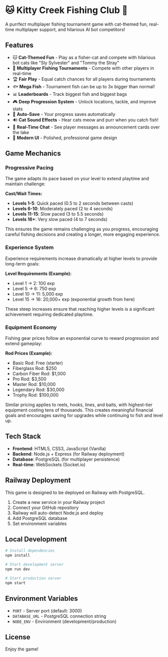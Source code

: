 # 🐱 Kitty Creek Fishing Club 🎣

A purrfect multiplayer fishing tournament game with cat-themed fun, real-time multiplayer support, and hilarious AI bot competitors!

## Features

- 🐱 **Cat-Themed Fun** - Play as a fisher-cat and compete with hilarious bot cats like "Sly Sylvester" and "Tommy the Stray"
- 🎣 **Multiplayer Fishing Tournaments** - Compete with other players in real-time
- 🏆 **Fair Play** - Equal catch chances for all players during tournaments
- 🐟 **Mega Fish** - Tournament fish can be up to 3x bigger than normal!
- 📊 **Leaderboards** - Track biggest fish and biggest bags
- 🎮 **Deep Progression System** - Unlock locations, tackle, and improve stats
- 💾 **Auto-Save** - Your progress saves automatically
- 🔊 **Cat Sound Effects** - Hear cats meow and purr when you catch fish!
- 💬 **Real-Time Chat** - See player messages as announcement cards over the lake
- 🎨 **Modern UI** - Polished, professional game design

## Game Mechanics

### Progressive Pacing
The game adapts its pace based on your level to extend playtime and maintain challenge:

**Cast/Wait Times:**
- **Levels 1-5**: Quick paced (0.5 to 2 seconds between casts)
- **Levels 6-10**: Moderately paced (2 to 4 seconds)
- **Levels 11-15**: Slow paced (3 to 5.5 seconds)
- **Levels 16+**: Very slow paced (4 to 7 seconds)

This ensures the game remains challenging as you progress, encouraging careful fishing decisions and creating a longer, more engaging experience.

### Experience System
Experience requirements increase dramatically at higher levels to provide long-term goals:

**Level Requirements (Example):**
- Level 1 → 2: 100 exp
- Level 5 → 6: 750 exp
- Level 10 → 11: 5,000 exp
- Level 15 → 16: 20,000+ exp (exponential growth from here)

These steep increases ensure that reaching higher levels is a significant achievement requiring dedicated playtime.

### Equipment Economy
Fishing gear prices follow an exponential curve to reward progression and extend gameplay:

**Rod Prices (Example):**
- Basic Rod: Free (starter)
- Fiberglass Rod: $250
- Carbon Fiber Rod: $1,000
- Pro Rod: $3,500
- Master Rod: $10,000
- Legendary Rod: $30,000
- Trophy Rod: $100,000

Similar pricing applies to reels, hooks, lines, and baits, with highest-tier equipment costing tens of thousands. This creates meaningful financial goals and encourages saving for upgrades while continuing to fish and level up.

## Tech Stack

- **Frontend**: HTML5, CSS3, JavaScript (Vanilla)
- **Backend**: Node.js + Express (for Railway deployment)
- **Database**: PostgreSQL (for multiplayer persistence)
- **Real-time**: WebSockets (Socket.io)

## Railway Deployment

This game is designed to be deployed on Railway with PostgreSQL.

1. Create a new service in your Railway project
2. Connect your GitHub repository
3. Railway will auto-detect Node.js and deploy
4. Add PostgreSQL database
5. Set environment variables

## Local Development

```bash
# Install dependencies
npm install

# Start development server
npm run dev

# Start production server
npm start
```

## Environment Variables

- `PORT` - Server port (default: 3000)
- `DATABASE_URL` - PostgreSQL connection string
- `NODE_ENV` - Environment (development/production)

## License

Enjoy the game!

